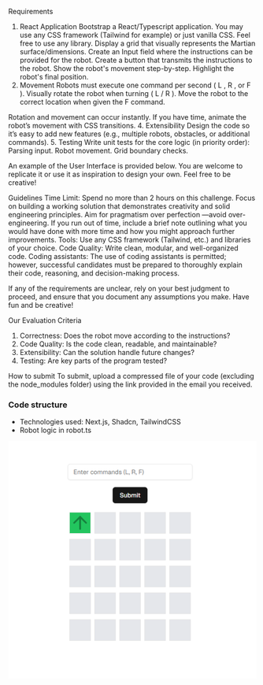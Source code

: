 Requirements
1. React Application
Bootstrap a React/Typescript application. You may use any CSS framework (Tailwind for
example) or just vanilla CSS. Feel free to use any library.
Display a grid that visually represents the Martian surface/dimensions.
Create an Input field where the instructions can be provided for the robot.
Create a button that transmits the instructions to the robot.
Show the robot's movement step-by-step.
Highlight the robot's final position.
2. Movement
Robots must execute one command per second ( L , R , or F ).
Visually rotate the robot when turning ( L / R ).
Move the robot to the correct location when given the F command.

Rotation and movement can occur instantly. If you have time, animate the robot’s movement
with CSS transitions.
4. Extensibility
Design the code so it’s easy to add new features (e.g., multiple robots, obstacles, or additional
commands).
5. Testing
Write unit tests for the core logic (in priority order):
Parsing input.
Robot movement.
Grid boundary checks.

An example of the User Interface is provided below. You are welcome to replicate it or use it as
inspiration to design your own. Feel free to be creative!


Guidelines
Time Limit: Spend no more than 2 hours on this challenge. Focus on building a working solution
that demonstrates creativity and solid engineering principles. Aim for pragmatism over perfection
—avoid over-engineering. If you run out of time, include a brief note outlining what you would have
done with more time and how you might approach further improvements.
Tools: Use any CSS framework (Tailwind, etc.) and libraries of your choice.
Code Quality: Write clean, modular, and well-organized code.
Coding assistants: The use of coding assistants is permitted; however, successful candidates
must be prepared to thoroughly explain their code, reasoning, and decision-making process.

If any of the requirements are unclear, rely on your best judgment to proceed, and ensure that you
document any assumptions you make.
Have fun and be creative!

Our Evaluation Criteria
1. Correctness: Does the robot move according to the instructions?
2. Code Quality: Is the code clean, readable, and maintainable?
3. Extensibility: Can the solution handle future changes?
4. Testing: Are key parts of the program tested?

How to submit
To submit, upload a compressed file of your code (excluding the node_modules folder) using the link
provided in the email you received.




### Code structure
- Technologies used: Next.js, Shadcn, TailwindCSS
- Robot logic in robot.ts

![image info](./1.png)

